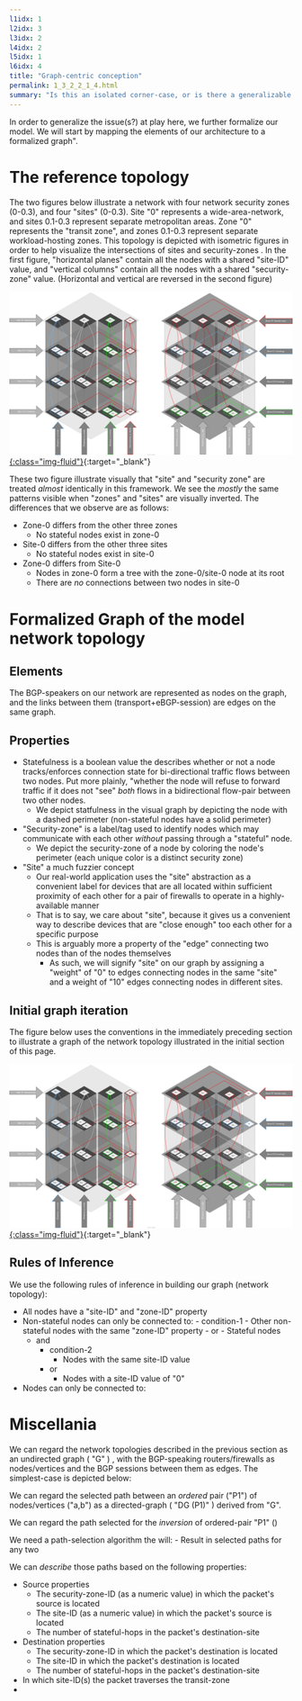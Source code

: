 ```yaml
---
l1idx: 1
l2idx: 3
l3idx: 2
l4idx: 2
l5idx: 1
l6idx: 4
title: "Graph-centric conception"
permalink: 1_3_2_2_1_4.html
summary: "Is this an isolated corner-case, or is there a generalizable principle here?"
---
```


In order to generalize the issue(s?) at play here, we further formalize our model.  We will start by mapping the elements of our architecture to a formalized graph".  

# The reference topology
The two figures below illustrate a network with four network security zones (0-0.3), and four "sites" (0-0.3).  Site "0" represents a wide-area-network, and sites 0.1-0.3 represent separate metropolitan areas.  Zone "0" represents the "transit zone", and zones 0.1-0.3 represent separate workload-hosting zones.  This topology is depicted with isometric figures in order to help visualize the intersections of sites and security-zones .  In the first figure, "horizontal planes" contain all the nodes with a shared "site-ID" value, and "vertical columns" contain all the nodes with a shared "security-zone" value.  (Horizontal and vertical are reversed in the second figure)

[![image](./grphth-3.svg){:class="img-fluid"}](./pages/1/3(ecmp-symmetric)/grphth-3.svg){:target="_blank"}

These two figure illustrate visually that "site" and "security zone" are treated *almost* identically in this framework.  We see the *mostly* the same  patterns visible when "zones" and "sites" are visually inverted.  The differences that we observe are as follows:
- Zone-0 differs from the other three zones
  - No stateful nodes exist in zone-0
- Site-0 differs from the other three sites
  - No stateful nodes exist in site-0
- Zone-0 differs from Site-0
  - Nodes in zone-0 form a tree with the zone-0/site-0 node at its root
  - There are *no* connections between two nodes in site-0

# Formalized Graph of the model network topology

## Elements
The BGP-speakers on our network are represented as nodes on the graph, and the links between them (transport+eBGP-session) are edges on the same graph.


## Properties

* Statefulness is a boolean value the describes whether or not a node tracks/enforces connection state for bi-directional traffic flows between two nodes.  Put more plainly, "whether the node will refuse to forward traffic if it does not "see" *both* flows in a bidirectional flow-pair between two other nodes.
  * We depict statfulness in the visual graph by depicting the node with a dashed perimeter (non-stateful nodes have a solid perimeter)
* "Security-zone" is a label/tag used to identify nodes which may communicate with each other *without* passing through a "stateful" node.
  * We depict the security-zone of a node by coloring the node's perimeter  (each unique color is a distinct security zone)
* "Site" a much fuzzier concept
  * Our real-world application uses the "site" abstraction as a convenient label for devices that are all located within sufficient proximity of each other for a pair of firewalls to operate in a highly-available manner
  * That is to say, we care about "site", because it gives us a convenient way to describe devices that are "close enough" too each other for a specific purpose
  * This is arguably more a property of the "edge" connecting two nodes than of the nodes themselves
    * As such, we will signify "site" on our graph by assigning a "weight" of "0" to edges connecting nodes in the same "site" and a weight of "10" edges connecting nodes in different sites.


## Initial graph iteration

The figure below uses the conventions in the immediately preceding section to illustrate a graph of the network topology illustrated in the initial section of this page.

[![image](./grphth-3.svg){:class="img-fluid"}](./pages/1/3(ecmp-symmetric)/grphth-3.svg){:target="_blank"}


## Rules of Inference

We use the following rules of inference in building our graph (network topology):

  - All nodes have a "site-ID" and "zone-ID" property
  - Non-stateful nodes can only be connected to:
        - condition-1
            - Other non-stateful nodes with the same "zone-ID" property
          - or
            - Stateful nodes
      - and
        - condition-2
          - Nodes with the same site-ID value
        - or
          - Nodes with a site-ID value of "0"
  - Nodes can only be connected to:



# Miscellania

We can regard the network topologies described in the previous section as an undirected graph ( "G" ) , with the BGP-speaking routers/firewalls as nodes/vertices and the BGP sessions between them as edges.  The simplest-case is depicted below:

We can regard the selected path between an *ordered* pair ("P1") of nodes/vertices ("a,b") as a directed-graph ( "DG (P1)"  ) derived from "G".

We can regard the path selected for the *inversion* of ordered-pair "P1"  ()

We need a path-selection algorithm the will:
    - Result in selected paths for any two 

We can *describe* those paths based on the following properties:
- Source properties
  - The security-zone-ID (as a numeric value) in which the packet's source is located
  - The site-ID (as a numeric value) in which the packet's source is located
  - The number of stateful-hops in the packet's destination-site
- Destination properties
  - The security-zone-ID in which the packet's destination is located
  - The site-ID in which the packet's destination is located
  - The number of stateful-hops in the packet's destination-site
- In which site-ID(s) the packet traverses the transit-zone
- 

